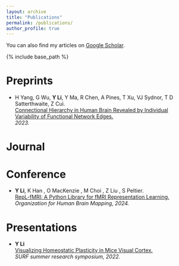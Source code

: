 ```yaml
---
layout: archive
title: "Publications"
permalink: /publications/
author_profile: true
---
```


  You can also find my articles on [Google Scholar](https://scholar.google.com/citations?user=J7WSE60AAAAJ&hl=en&oi=ao).
  
{% include base_path %}

<b>Preprints</b>
======
* H Yang, G Wu,  <b>Y Li</b>, Y Ma, R Chen, A Pines, T Xu, VJ Sydnor, T D Satterthwaite, Z Cui.  <br>[Connectional Hierarchy in Human Brain Revealed by Individual Variability of Functional Network Edges.](https://www.ncbi.nlm.nih.gov/pmc/articles/PMC10028904/)<br><em> 2023.</em>

<b>Journal</b>
======

<b>Conference</b>
======
* <b>Y Li</b>, K Han , O MacKenzie , M Choi , Z Liu , S Peltier.  <br>[RepL-fMRI: A Python Library for fMRI Representation Learning.](https://ww6.aievolution.com/hbm2401/index.cfm?do=abs.viewAbstract&style=1&abstractID=4072)<br><em>Organization for Human Brain Mapping, 2024.</em>


<b>Presentations </b>
======
* <b>Y Li</b> <br>[Visualizing Homeostatic Plasticity in Mice Visual Cortex.](https://docs.google.com/presentation/d/1Ohvy9McMDN4mjMN3B0Jnhs6TmOg-31eWireBclYOPo0/edit#slide=id.g2868227a3de_1_0)<br><em>SURF summer research symposium, 2022.</em>
